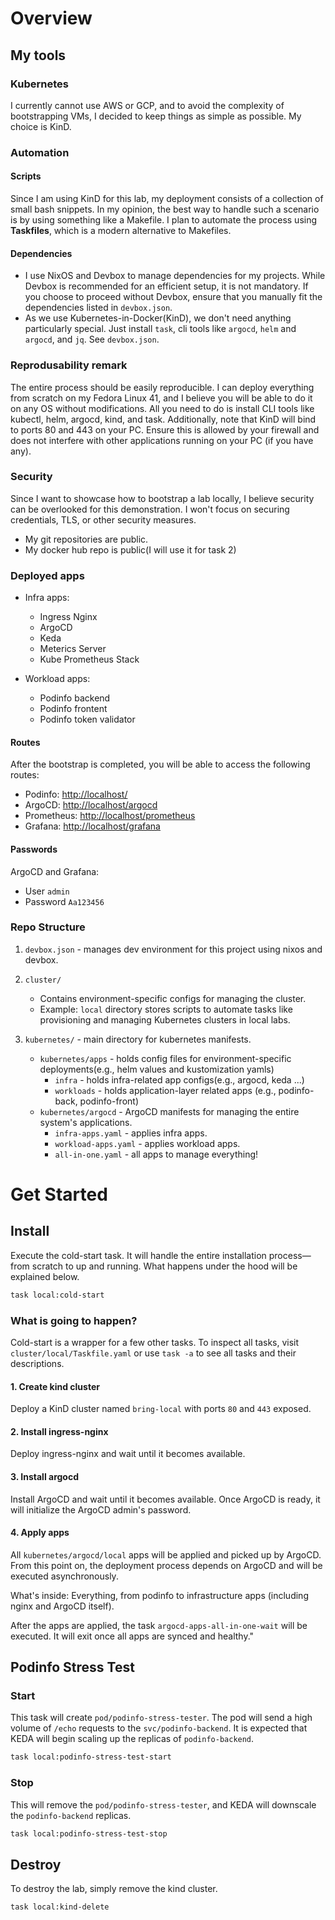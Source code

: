# Overview

## My tools

### Kubernetes

I currently cannot use AWS or GCP, and to avoid the complexity of bootstrapping VMs, I decided to keep things as simple as possible. My choice is KinD.

### Automation

#### Scripts

Since I am using KinD for this lab, my deployment consists of a collection of small bash snippets. In my opinion, the best way to handle such a scenario is by using something like a Makefile. I plan to automate the process using **Taskfiles**, which is a modern alternative to Makefiles.

#### Dependencies

* I use NixOS and Devbox to manage dependencies for my projects. While Devbox is recommended for an efficient setup, it is not mandatory.
   If you choose to proceed without Devbox, ensure that you manually fit the dependencies listed in `devbox.json`.
* As we use Kubernetes-in-Docker(KinD), we don't need anything particularly special. Just install `task`, cli tools like `argocd`, `helm` and `argocd`, and `jq`. See `devbox.json`.

### Reprodusability remark

The entire process should be easily reproducible. I can deploy everything from scratch on my Fedora Linux 41, and I believe you will be able to do it on any OS without modifications. All you need to do is install CLI tools like kubectl, helm, argocd, kind, and task. Additionally, note that KinD will bind to ports 80 and 443 on your PC. Ensure this is allowed by your firewall and does not interfere with other applications running on your PC (if you have any).

### Security

Since I want to showcase how to bootstrap a lab locally, I believe security can be overlooked for this demonstration. I won't focus on securing credentials, TLS, or other security measures.

* My git repositories are public.
* My docker hub repo is public(I will use it for task 2)

### Deployed apps

* Infra apps:

   * Ingress Nginx
   * ArgoCD
   * Keda
   * Meterics Server
   * Kube Prometheus Stack

* Workload apps:

   * Podinfo backend
   * Podinfo frontent
   * Podinfo token validator

#### Routes

After the bootstrap is completed, you will be able to access the following routes:

* Podinfo: [http://localhost/](http://localhost/)
* ArgoCD: [http://localhost/argocd](http://localhost/argocd)
* Prometheus: [http://localhost/prometheus](http://localhost/prometheus)
* Grafana: [http://localhost/grafana](http://localhost/grafana)

#### Passwords

ArgoCD and Grafana:

* User `admin`
* Password `Aa123456`

### Repo Structure

1. `devbox.json` - manages dev environment for this project using nixos and devbox.
2. `cluster/`

   * Contains environment-specific configs for managing the cluster.
   * Example: `local` directory stores scripts to automate tasks like provisioning and managing Kubernetes clusters in local labs.

3. `kubernetes/` - main directory for kubernetes manifests.
   * `kubernetes/apps` - holds config files for environment-specific deployments(e.g., helm values and kustomization yamls)
     *  `infra` - holds infra-related app configs(e.g., argocd, keda ...)
     * `workloads` - holds application-layer related apps (e.g., podinfo-back, podinfo-front)
   * `kubernetes/argocd` - ArgoCD manifests for managing the entire system's applications.
     * `infra-apps.yaml` - applies infra apps.
     * `workload-apps.yaml` - applies workload apps.
     * `all-in-one.yaml` - all apps to manage everything!

# Get Started

## Install

Execute the cold-start task. It will handle the entire installation process—from scratch to up and running. What happens under the hood will be explained below.

```sh
task local:cold-start
```

### What is going to happen?

Cold-start is a wrapper for a few other tasks. To inspect all tasks, visit `cluster/local/Taskfile.yaml` or use `task -a` to see all tasks and their descriptions.

#### 1. Create kind cluster

Deploy a KinD cluster named `bring-local` with ports `80` and `443` exposed.

#### 2. Install ingress-nginx

Deploy ingress-nginx and wait until it becomes available.

#### 3. Install argocd

Install ArgoCD and wait until it becomes available. Once ArgoCD is ready, it will initialize the ArgoCD admin's password.

#### 4. Apply apps

All `kubernetes/argocd/local` apps will be applied and picked up by ArgoCD. From this point on, the deployment process depends on ArgoCD and will be executed asynchronously.

What's inside: Everything, from podinfo to infrastructure apps (including nginx and ArgoCD itself).

After the apps are applied, the task `argocd-apps-all-in-one-wait` will be executed. It will exit once all apps are synced and healthy."

## Podinfo Stress Test

### Start

This task will create `pod/podinfo-stress-tester`. The pod will send a high volume of `/echo` requests to the `svc/podinfo-backend`. It is expected that KEDA will begin scaling up the replicas of `podinfo-backend`.

```sh
task local:podinfo-stress-test-start
```

### Stop

This will remove the `pod/podinfo-stress-tester`, and KEDA will downscale the `podinfo-backend` replicas.

```sh
task local:podinfo-stress-test-stop
```

## Destroy

To destroy the lab, simply remove the kind cluster.

```sh
task local:kind-delete
```
